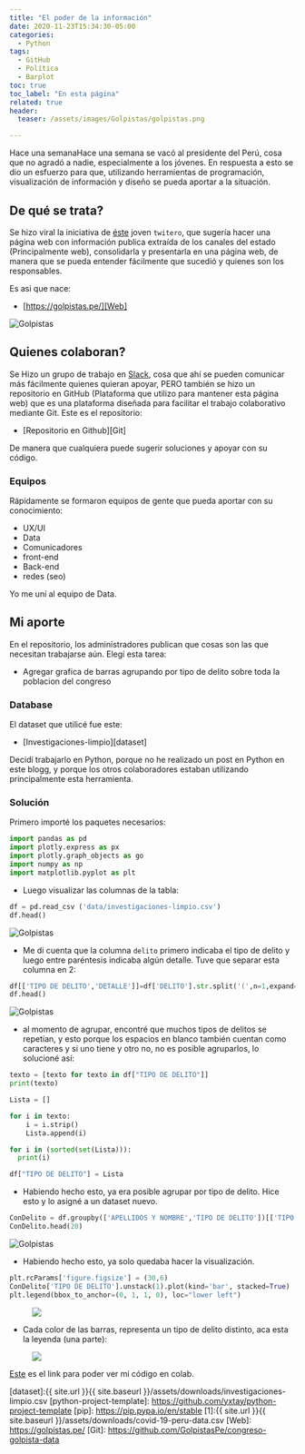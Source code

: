 ```yaml
---
title: "El poder de la información"
date: 2020-11-23T15:34:30-05:00
categories:
  - Python
tags:
  - GitHub
  - Política
  - Barplot
toc: true
toc_label: "En esta página"
related: true
header:
  teaser: /assets/images/Golpistas/golpistas.png

---
```



Hace una semanaHace una semana se vacó al presidente del Perú, cosa que no agradó a nadie, especialmente a los jóvenes. En respuesta a esto se dio un esfuerzo para que, utilizando herramientas de programación, visualización de información y diseño  se pueda aportar a la situación.

<!--more-->

## De qué se trata?

Se hizo viral la iniciativa de [éste](https://twitter.com/RoTorresT) joven `twitero`, que sugería hacer una página web con información publica extraída de los canales del estado (Principalmente web), consolidarla y presentarla en una página web, de manera que se pueda entender fácilmente que sucedió y quienes son los responsables.

Es asi que nace:

- [https://golpistas.pe/][Web]

 ![Golpistas](/myweb/assets/images/Golpistas/golpistas.png)

## Quienes colaboran?

Se Hizo un grupo de trabajo en [Slack](https://slack.com/intl/es-pe/), cosa que ahí se pueden comunicar más fácilmente quienes quieran apoyar, PERO también se hizo un repositorio en GitHub (Plataforma que utilizo para mantener esta página web) que es una plataforma diseñada para facilitar el trabajo colaborativo mediante Git. Este es el repositorio:

- [Repositorio en Github][Git]

De manera que cualquiera puede sugerir soluciones y apoyar con su código.

### Equipos

Rápidamente se formaron equipos de gente que pueda aportar con su conocimiento:

- UX/UI
- Data
- Comunicadores
- front-end
- Back-end
- redes (seo)

Yo me uní al equipo de Data.

## Mi aporte

En el repositorio, los administradores publican que cosas son las que necesitan trabajarse aún.
Elegí esta tarea:

- Agregar grafica de barras agrupando por tipo de delito sobre toda la poblacion del congreso

### Database

El dataset que utilicé fue este:

- [Investigaciones-limpio][dataset]

Decidí trabajarlo en Python, porque no he realizado un post en Python en este blogg, y porque los otros
colaboradores estaban utilizando principalmente esta herramienta.

### Solución

Primero importé los paquetes necesarios:

``` python
import pandas as pd
import plotly.express as px
import plotly.graph_objects as go
import numpy as np
import matplotlib.pyplot as plt

```
- Luego visualizar las columnas de la tabla:

``` python
df = pd.read_csv ('data/investigaciones-limpio.csv')
df.head()

```
![Golpistas](/myweb/assets/images/Golpistas/1ra.png)

- Me di cuenta que la columna `delito` primero indicaba el tipo de delito y luego entre paréntesis indicaba algún detalle.
Tuve que separar esta columna en 2:

``` python
df[['TIPO DE DELITO','DETALLE']]=df['DELITO'].str.split('(',n=1,expand=True)
df.head()

```
![Golpistas](/myweb/assets/images/Golpistas/2da.png)

- al momento de agrupar, encontré que muchos tipos de delitos se repetían, y esto porque los espacios en blanco también cuentan como caracteres y si uno tiene y otro no, no es posible agruparlos, lo solucioné así:

``` python
texto = [texto for texto in df["TIPO DE DELITO"]]
print(texto)

Lista = []

for i in texto:
    i = i.strip()
    Lista.append(i)

for i in (sorted(set(Lista))):
  print(i)

df["TIPO DE DELITO"] = Lista

```
- Habiendo hecho esto, ya era posible agrupar por tipo de delito. Hice esto y lo asigné a un dataset nuevo.

``` python
ConDelito = df.groupby(['APELLIDOS Y NOMBRE','TIPO DE DELITO'])[['TIPO DE DELITO']].count()
ConDelito.head(20)

```
![Golpistas](/myweb/assets/images/Golpistas/3ra.png)

- Habiendo hecho esto, ya solo quedaba hacer la visualización.

``` python
plt.rcParams['figure.figsize'] = (30,6)
ConDelito['TIPO DE DELITO'].unstack(1).plot(kind='bar', stacked=True)
plt.legend(bbox_to_anchor=(0, 1, 1, 0), loc="lower left")

```

<figure>
	<a href="/myweb/assets/images/Golpistas/4ta.png"><img src="/myweb/assets/images/Golpistas/4ta.png"></a>
	</figure>


- Cada color de las barras, representa un tipo de delito distinto, aca esta la leyenda (una parte):


<figure>
	<a href="/myweb/assets/images/Golpistas/5ta.png"><img src="/myweb/assets/images/Golpistas/5ta.png"></a>
	</figure>

[Este](https://colab.research.google.com/drive/14BVmGVGbyjbuncduR6_r2w9bZ84cuUVs) es el link para poder ver mi código en colab.



[dataset]:{{ site.url }}{{ site.baseurl }}/assets/downloads/investigaciones-limpio.csv
[python-project-template]: https://github.com/yxtay/python-project-template
[pip]: https://pip.pypa.io/en/stable
[1]:{{ site.url }}{{ site.baseurl }}/assets/downloads/covid-19-peru-data.csv
[Web]: https://golpistas.pe/
[Git]: https://github.com/GolpistasPe/congreso-golpista-data
